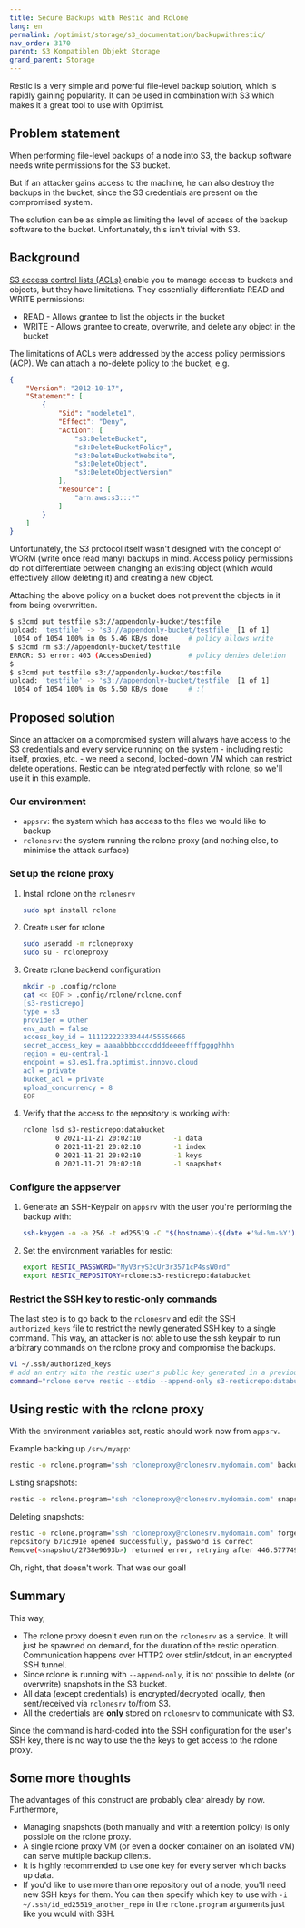 ```yaml
---
title: Secure Backups with Restic and Rclone
lang: en
permalink: /optimist/storage/s3_documentation/backupwithrestic/
nav_order: 3170
parent: S3 Kompatiblen Objekt Storage
grand_parent: Storage
---
```


Restic is a very simple and powerful file-level backup solution, which is rapidly gaining popularity. It can be used in combination with S3 which makes it a great tool to use with Optimist.

## Problem statement

When performing file-level backups of a node into S3, the backup software needs write permissions for the S3 bucket.

But if an attacker gains access to the machine, he can also destroy the backups in the bucket, since the S3 credentials are present on the compromised system.

The solution can be as simple as limiting the level of access of the backup software to the bucket. Unfortunately, this isn't trivial with S3.

## Background

[S3 access control lists (ACLs)](/optimist/storage/s3_documentation/security) enable you to manage access to buckets and objects, but they have limitations. They essentially differentiate READ and WRITE permissions:

* READ - Allows grantee to list the objects in the bucket
* WRITE - Allows grantee to create, overwrite, and delete any object in the bucket

The limitations of ACLs were addressed by the access policy permissions (ACP). We can attach a no-delete policy to the bucket, e.g.

```json
{
    "Version": "2012-10-17",
    "Statement": [
        {
            "Sid": "nodelete1",
            "Effect": "Deny",
            "Action": [
                "s3:DeleteBucket",
                "s3:DeleteBucketPolicy",
                "s3:DeleteBucketWebsite",
                "s3:DeleteObject",
                "s3:DeleteObjectVersion"
            ],
            "Resource": [
                "arn:aws:s3:::*"
            ]
        }
    ]
}
```

Unfortunately, the S3 protocol itself wasn't designed with the concept of WORM (write once read many) backups in mind. Access policy permissions do not differentiate between changing an existing object (which would effectively allow deleting it) and creating a new object.

Attaching the above policy on a bucket does not prevent the objects in it from being overwritten.

```bash
$ s3cmd put testfile s3://appendonly-bucket/testfile
upload: 'testfile' -> 's3://appendonly-bucket/testfile' [1 of 1]
 1054 of 1054 100% in 0s 5.46 KB/s done     # policy allows write
$ s3cmd rm s3://appendonly-bucket/testfile
ERROR: S3 error: 403 (AccessDenied)         # policy denies deletion
$
$ s3cmd put testfile s3://appendonly-bucket/testfile
upload: 'testfile' -> 's3://appendonly-bucket/testfile' [1 of 1]
 1054 of 1054 100% in 0s 5.50 KB/s done     # :(
```

## Proposed solution

Since an attacker on a compromised system will always have access to the S3 credentials and every service running on the system - including restic itself, proxies, etc. - we need a second, locked-down VM which can restrict delete operations. Restic can be integrated perfectly with rclone, so we'll use it in this example.

### Our environment

* `appsrv`: the system which has access to the files we would like to backup
* `rclonesrv`: the system running the rclone proxy (and nothing else, to minimise the attack surface)

### Set up the rclone proxy

1. Install rclone on the `rclonesrv`

    ```bash
    sudo apt install rclone
    ```

1. Create user for rclone

    ```bash
    sudo useradd -m rcloneproxy
    sudo su - rcloneproxy
    ```

1. Create rclone backend configuration

    ```bash
    mkdir -p .config/rclone
    cat << EOF > .config/rclone/rclone.conf
    [s3-resticrepo]
    type = s3
    provider = Other
    env_auth = false
    access_key_id = 111122223333444455556666
    secret_access_key = aaaabbbbccccddddeeeeffffgggghhhh
    region = eu-central-1
    endpoint = s3.es1.fra.optimist.innovo.cloud
    acl = private
    bucket_acl = private
    upload_concurrency = 8
    EOF
    ```

1. Verify that the access to the repository is working with:

    ```bash
    rclone lsd s3-resticrepo:databucket
            0 2021-11-21 20:02:10        -1 data
            0 2021-11-21 20:02:10        -1 index
            0 2021-11-21 20:02:10        -1 keys
            0 2021-11-21 20:02:10        -1 snapshots
    ```

### Configure the appserver

1. Generate an SSH-Keypair on `appsrv` with the user you're performing the backup with:

    ```bash
    ssh-keygen -o -a 256 -t ed25519 -C "$(hostname)-$(date +'%d-%m-%Y')"
    ```

1. Set the environment variables for restic:

    ```bash
    export RESTIC_PASSWORD="MyV3ryS3cUr3r3571cP4ssW0rd"
    export RESTIC_REPOSITORY=rclone:s3-resticrepo:databucket
    ```

### Restrict the SSH key to restic-only commands

The last step is to go back to the `rclonesrv` and edit the SSH `authorized_keys` file to restrict the newly generated SSH key to a single command. This way, an attacker is not able to use the ssh keypair to run arbitrary commands on the rclone proxy and compromise the backups.

```bash
vi ~/.ssh/authorized_keys
# add an entry with the restic user's public key generated in a previous step:
command="rclone serve restic --stdio --append-only s3-resticrepo:databucket" ssh-ed25519 AAAAC3fdsC1lZddsDNTE5ADsaDgfTwNtWmwiocdT9q4hxcss6tGDfgGTdiNN0z7zN appsrv-18-11-2021
```

## Using restic with the rclone proxy

With the environment variables set, restic should work now from `appsrv`.

Example backing up `/srv/myapp`:

```bash
restic -o rclone.program="ssh rcloneproxy@rclonesrv.mydomain.com" backup /srv/myapp
```

Listing snapshots:

```bash
restic -o rclone.program="ssh rcloneproxy@rclonesrv.mydomain.com" snapshots
```

Deleting snapshots:

```bash
restic -o rclone.program="ssh rcloneproxy@rclonesrv.mydomain.com" forget 2738e969
repository b71c391e opened successfully, password is correct
Remove(<snapshot/2738e9693b>) returned error, retrying after 446.577749ms: blob not removed, server response: 403 Forbidden (403)
```

Oh, right, that doesn't work. That was our goal!

## Summary

This way,

* The rclone proxy doesn't even run on the `rclonesrv` as a service. It will just be spawned on demand, for the duration of the restic operation. Communication happens over HTTP2 over stdin/stdout, in an encrypted SSH tunnel.
* Since rclone is running with `--append-only`, it is not possible to delete (or overwrite) snapshots in the S3 bucket.
* All data (except credentials) is encrypted/decrypted locally, then sent/received via `rclonesrv` to/from S3.
* All the credentials are **only** stored on `rclonesrv` to communicate with S3.

Since the command is hard-coded into the SSH configuration for the user's SSH key, there is no way to use the the keys to get access to the rclone proxy.

## Some more thoughts

The advantages of this construct are probably clear already by now. Furthermore,

* Managing snapshots (both manually and with a retention policy) is only possible on the rclone proxy.
* A single rclone proxy VM (or even a docker container on an isolated VM) can serve multiple backup clients.
* It is highly recommended to use one key for every server which backs up data.
* If you'd like to use more than one repository out of a node, you'll need new SSH keys for them. You can then specify which key to use with `-i ~/.ssh/id_ed25519_another_repo` in the `rclone.program` arguments just like you would with SSH.
